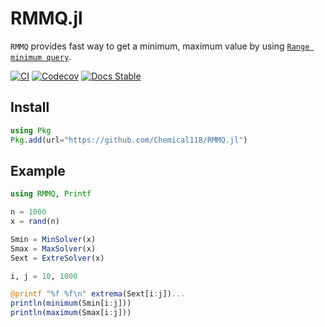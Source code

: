 # RMMQ.jl
`RMMQ` provides fast way to get a minimum, maximum value by using [`Range minimum query`](https://en.wikipedia.org/wiki/Range_minimum_query).

[![CI](https://github.com/Chemical118/RMMQ.jl/workflows/CI/badge.svg)](https://github.com/Chemical118/RMMQ.jl/actions?query=workflow%3ACI)
[![Codecov](https://codecov.io/gh/Chemical118/RMMQ.jl/branch/master/graph/badge.svg?token=TT6PWZU5OP)](https://codecov.io/gh/Chemical118/RMMQ.jl)
[![Docs Stable](https://img.shields.io/badge/docs-stable-blue.svg)](https://chemical118.github.io/RMMQ.jl/dev/)

## Install
```julia
using Pkg
Pkg.add(url="https://github.com/Chemical118/RMMQ.jl")
```

## Example
```julia
using RMMQ, Printf

n = 1000
x = rand(n)

Smin = MinSolver(x)
Smax = MaxSolver(x)
Sext = ExtreSolver(x)

i, j = 10, 1000

@printf "%f %f\n" extrema(Sext[i:j])...
println(minimum(Smin[i:j]))
println(maximum(Smax[i:j]))
```